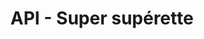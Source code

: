 ---
title: "API - Super supérette"
url: /saint-sornin-leulac/api-super-superette/
shop: commodité
---